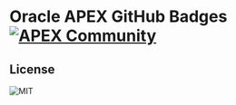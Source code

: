 # Oracle APEX GitHub Badges [![APEX Community](https://cdn.rawgit.com/Dani3lSun/apex-github-badges/78c5adbe/badges/apex-community-badge.svg)](https://github.com/Dani3lSun/apex-github-badges)


## License

![MIT](https://github.com/Dani3lSun/apex-github-badges/blob/master/LICENSE)
